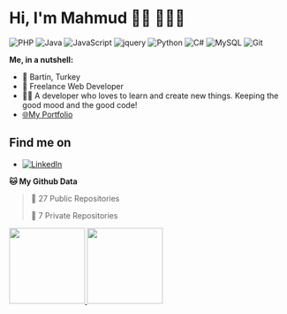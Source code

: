 # Hi, I'm Mahmud 👋🏽 👨🏽‍💻
![PHP](https://img.shields.io/badge/-PHP-blue?style=flat-square&logo=php)
![Java](https://img.shields.io/badge/-java-red?style=flat-square&logo=java)
![JavaScript](https://img.shields.io/badge/-JavaScript-black?style=flat-square&logo=javascript)
![jquery](https://img.shields.io/badge/-Jquery-black?style=flat-square&logo=jquery)
![Python](https://img.shields.io/badge/-Python-black?style=flat-square&logo=Python)
![C#](https://img.shields.io/badge/-Csharp-purple?style=flat-square&logo=Csharp)
![MySQL](https://img.shields.io/badge/-MySQL-white?style=flat-square&logo=MySQL)
![Git](https://img.shields.io/badge/-Git-black?style=flat-square&logo=git)

**Me, in a nutshell:**

- 📍 Bartin, Turkey
- 💼 Freelance Web Developer 
- 👨‍💻 A developer who loves to learn and create new things. Keeping the good mood and the good code!
- <a href="https://mahmudmardini.bartinrehberi.info/" target="_blank">🌐My Portfolio</a>


## Find me on
- <a href="https://www.linkedin.com/in/mahmudmardini/" target="_blank" >![LinkedIn](https://img.shields.io/badge/-LinkedIn-blue?style=flat-square&logo=LinkedIn)</a>

**🐱 My Github Data** 

> 📜 27 Public Repositories 
 > 
> 🔑 7 Private Repositories 

<a href="https://www.mahmudmardini.bartinrehberi.info/"><img height="137px" src="https://github-readme-stats.vercel.app/api?username=mahmudmardini&hide_title=true&hide_border=true&show_icons=true&include_all_commits=true&count_private=true&line_height=21&text_color=000&icon_color=000&bg_color=0,ea6161,ffc64d,fffc4d,52fa5a&theme=graywhite" />
<img height="137px" src="https://github-readme-stats.vercel.app/api/top-langs/?username=mahmudmardini&hide=html&hide_title=true&hide_border=true&layout=compact&langs_count=6&exclude_repo=comp426,Redventures-Movie-Quotes&text_color=000&icon_color=fff&bg_color=0,52fa5a,4dfcff,c64dff&theme=graywhite" /></a>
